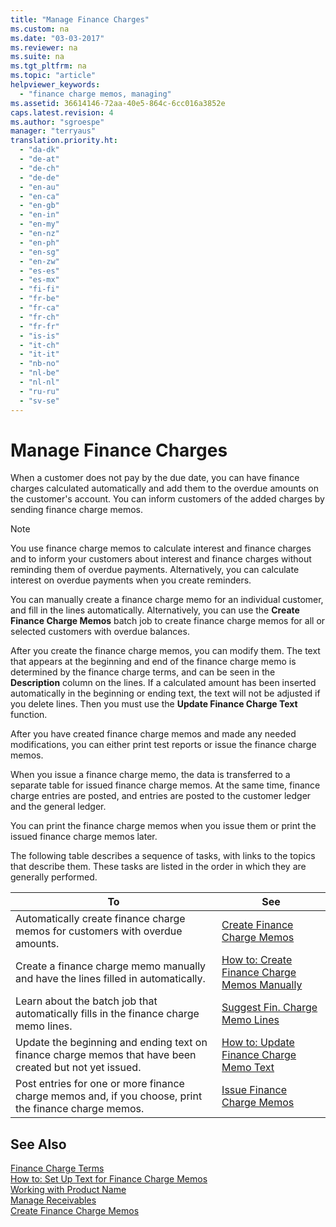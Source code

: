 ```yaml
---
title: "Manage Finance Charges"
ms.custom: na
ms.date: "03-03-2017"
ms.reviewer: na
ms.suite: na
ms.tgt_pltfrm: na
ms.topic: "article"
helpviewer_keywords: 
  - "finance charge memos, managing"
ms.assetid: 36614146-72aa-40e5-864c-6cc016a3852e
caps.latest.revision: 4
ms.author: "sgroespe"
manager: "terryaus"
translation.priority.ht: 
  - "da-dk"
  - "de-at"
  - "de-ch"
  - "de-de"
  - "en-au"
  - "en-ca"
  - "en-gb"
  - "en-in"
  - "en-my"
  - "en-nz"
  - "en-ph"
  - "en-sg"
  - "en-zw"
  - "es-es"
  - "es-mx"
  - "fi-fi"
  - "fr-be"
  - "fr-ca"
  - "fr-ch"
  - "fr-fr"
  - "is-is"
  - "it-ch"
  - "it-it"
  - "nb-no"
  - "nl-be"
  - "nl-nl"
  - "ru-ru"
  - "sv-se"
---
```

# Manage Finance Charges
When a customer does not pay by the due date, you can have finance charges calculated automatically and add them to the overdue amounts on the customer's account. You can inform customers of the added charges by sending finance charge memos.  
  
> [!NOTE]  
>  You use finance charge memos to calculate interest and finance charges and to inform your customers about interest and finance charges without reminding them of overdue payments. Alternatively, you can calculate interest on overdue payments when you create reminders.  
  
 You can manually create a finance charge memo for an individual customer, and fill in the lines automatically. Alternatively, you can use the **Create Finance Charge Memos** batch job to create finance charge memos for all or selected customers with overdue balances.  
  
 After you create the finance charge memos, you can modify them. The text that appears at the beginning and end of the finance charge memo is determined by the finance charge terms, and can be seen in the **Description** column on the lines. If a calculated amount has been inserted automatically in the beginning or ending text, the text will not be adjusted if you delete lines. Then you must use the **Update Finance Charge Text** function.  
  
 After you have created finance charge memos and made any needed modifications, you can either print test reports or issue the finance charge memos.  
  
 When you issue a finance charge memo, the data is transferred to a separate table for issued finance charge memos. At the same time, finance charge entries are posted, and entries are posted to the customer ledger and the general ledger.  
  
 You can print the finance charge memos when you issue them or print the issued finance charge memos later.  
  
 The following table describes a sequence of tasks, with links to the topics that describe them. These tasks are listed in the order in which they are generally performed.  
  
|**To**|**See**|  
|------------|-------------|  
|Automatically create finance charge memos for customers with overdue amounts.|[Create Finance Charge Memos](../Finance/-$-b_191-create-finance-charge-memos-$-.md)|  
|Create a finance charge memo manually and have the lines filled in automatically.|[How to: Create Finance Charge Memos Manually](../Finance/how-to-create-finance-charge-memos-manually.md)|  
|Learn about the batch job that automatically fills in the finance charge memo lines.|[Suggest Fin. Charge Memo Lines](../Finance/-$-b_192-suggest-fin.-charge-memo-lines-$-.md)|  
|Update the beginning and ending text on finance charge memos that have been created but not yet issued.|[How to: Update Finance Charge Memo Text](../Finance/how-to-update-finance-charge-memo-text.md)|  
|Post entries for one or more finance charge memos and, if you choose, print the finance charge memos.|[Issue Finance Charge Memos](../Finance/-$-b_193-issue-finance-charge-memos-$-.md)|  
  
## See Also  
 [Finance Charge Terms](../Finance/-$-t_5-finance-charge-terms-$-.md)   
 [How to: Set Up Text for Finance Charge Memos](../Finance/how-to-set-up-text-for-finance-charge-memos.md)   
 [Working with Product Name](../WorkingWithDynamics/working-with-$-p_1-product-name-$-.md)   
 [Manage Receivables](../Finance/manage-receivables.md)   
 [Create Finance Charge Memos](../Finance/manage-finance-charges.md)
